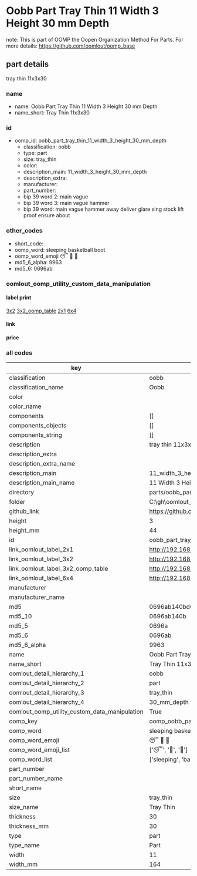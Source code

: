 # Oobb Part Tray Thin 11 Width 3 Height 30 mm Depth  

note: This is part of OOMP the Oopen Organization Method For Parts. For more details: https://github.com/oomlout/oomp_base

##  part details
  



tray thin 11x3x30



### name
* name: Oobb Part Tray Thin 11 Width 3 Height 30 mm Depth
* name_short: Tray Thin 11x3x30 
### id
* oomp_id: oobb_part_tray_thin_11_width_3_height_30_mm_depth
  * classification: oobb
  * type: part
  * size: tray_thin
  * color: 
  * description_main: 11_width_3_height_30_mm_depth
  * description_extra: 
  * manufacturer: 
  * part_number: 
  * bip 39 word 2: main vague
  * bip 39 word 3: main vague hammer
  * bip 39 word: main vague hammer away deliver glare sing stock lift proof ensure about

### other_codes
* short_code: 
* oomp_word: sleeping basketball boot
* oomp_word_emoji :sleeping: :basketball: :boot:
* md5_6_alpha: 9963
* md5_6: 0696ab






### oomlout_oomp_utility_custom_data_manipulation
#### label print
[3x2](http://192.168.1.245:1112/?label=oomp%209963)
[3x2_oomp_table](http://192.168.1.108:1112/?label=oomp%209963)
[2x1](http://192.168.1.242:1112/?label=oomp%209963)
[6x4](http://192.168.1.55:1112/?label=oomp%209963)    

#### link

                              

#### price







### all codes 
| key | value |  
| --- | --- |  
| classification | oobb |  
| classification_name | Oobb |  
| color |  |  
| color_name |  |  
| components | [] |  
| components_objects | [] |  
| components_string | [] |  
| description | tray thin 11x3x30 |  
| description_extra |  |  
| description_extra_name |  |  
| description_main | 11_width_3_height_30_mm_depth |  
| description_main_name | 11 Width 3 Height 30 mm Depth |  
| directory | parts/oobb_part_tray_thin_11_width_3_height_30_mm_depth |  
| folder | C:\gh\oomlout_oobb_version_4_generated_parts\parts\oobb_part_tray_thin_11_width_3_height_30_mm_depth |  
| github_link | https://github.com/oomlout/oomlout_oomp_part_src/tree/main/parts/oobb_part_tray_thin_11_width_3_height_30_mm_depth |  
| height | 3 |  
| height_mm | 44 |  
| id | oobb_part_tray_thin_11_width_3_height_30_mm_depth |  
| link_oomlout_label_2x1 | http://192.168.1.242:1112/?label=oomp%209963 |  
| link_oomlout_label_3x2 | http://192.168.1.245:1112/?label=oomp%209963 |  
| link_oomlout_label_3x2_oomp_table | http://192.168.1.108:1112/?label=oomp%209963 |  
| link_oomlout_label_6x4 | http://192.168.1.55:1112/?label=oomp%209963 |  
| manufacturer |  |  
| manufacturer_name |  |  
| md5 | 0696ab140bd619298b1d0106d13c2c32 |  
| md5_10 | 0696ab140b |  
| md5_5 | 0696a |  
| md5_6 | 0696ab |  
| md5_6_alpha | 9963 |  
| name | Oobb Part Tray Thin 11 Width 3 Height 30 mm Depth |  
| name_short | Tray Thin 11x3x30  |  
| oomlout_detail_hierarchy_1 | oobb |  
| oomlout_detail_hierarchy_2 | part |  
| oomlout_detail_hierarchy_3 | tray_thin |  
| oomlout_detail_hierarchy_4 | 30_mm_depth |  
| oomlout_oomp_utility_custom_data_manipulation | True |  
| oomp_key | oomp_oobb_part_tray_thin_11_width_3_height_30_mm_depth |  
| oomp_word | sleeping basketball boot |  
| oomp_word_emoji | :sleeping: :basketball: :boot: |  
| oomp_word_emoji_list | [':sleeping:', ':basketball:', ':boot:'] |  
| oomp_word_list | ['sleeping', 'basketball', 'boot'] |  
| part_number |  |  
| part_number_name |  |  
| short_name |  |  
| size | tray_thin |  
| size_name | Tray Thin |  
| thickness | 30 |  
| thickness_mm | 30 |  
| type | part |  
| type_name | Part |  
| width | 11 |  
| width_mm | 164 |  
